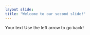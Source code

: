 ```yaml
---
layout slide: 
title: "Welcome to our second slide!"
---
```

Your text
Use the left arrow to go back!
